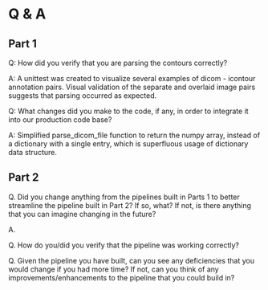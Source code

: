 # Q & A

## Part 1

Q: How did you verify that you are parsing the contours correctly?

A: A unittest was created to visualize several examples of dicom - icontour annotation pairs. Visual validation of the separate
and overlaid image pairs suggests that parsing occurred as expected.

Q: What changes did you make to the code, if any, in order to integrate it into our production code base?

A: Simplified parse_dicom_file function to return the numpy array, instead of a dictionary with a single entry, which is
superfluous usage of dictionary data structure.


## Part 2

Q. Did you change anything from the pipelines built in Parts 1 to better streamline the pipeline built in Part 2?
If so, what? If not, is there anything that you can imagine changing in the future?

A.


Q. How do you/did you verify that the pipeline was working correctly?

Q. Given the pipeline you have built, can you see any deficiencies that you would change if you had more time?
If not, can you think of any improvements/enhancements to the pipeline that you could build in?
